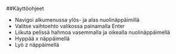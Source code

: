##Käyttöohjeet
- Navigoi alkumenussa ylös- ja alas nuolinäppäimillä
- Valitse vaihtoehto valikossa painamalla Enter
- Liikuta pelissä hahmoa vasemmalla ja oikealla nuolinäppäimellä
- Hyppää x näppäimellä
- Lyö z näppäimellä
